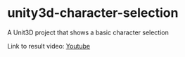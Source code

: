 unity3d-character-selection
===========================

A Unit3D project that shows a basic character selection

Link to result video: [Youtube](http://youtu.be/Na3NOU5VIlk)

